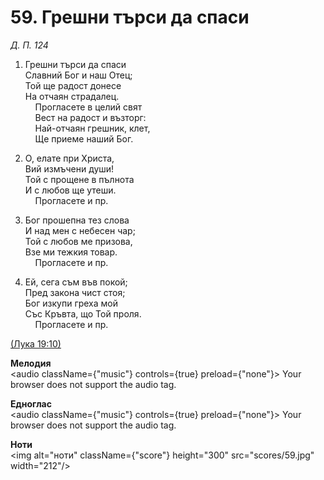 # 59. Грешни търси да спаси  

*Д. П. 124*  

1. Грешни търси да спаси  
Славний Бог и наш Отец;  
Той ще радост донесе  
На отчаян страдалец.  
    Прогласете в целий свят  
    Вест на радост и възторг:  
    Най-отчаян грешник, клет,  
    Ще приеме наший Бог.  

2. О, елате при Христа,  
Вий измъчени души!  
Той с прощене в пълнота  
И с любов ще утеши.  
    Прогласете и пр.  

3. Бог прошепна тез слова  
И над мен с небесен чар;  
Той с любов ме призова,  
Взе ми тежкия товар.  
    Прогласете и пр.  

4. Ей, сега съм във покой;  
Пред закона чист стоя;  
Бог изкупи греха мой  
Със Кръвта, що Той проля.  
    Прогласете и пр.  

[(Лука 19:10)](http://biblia.bg/index.php?k=42&g=19&s=10)  

__Мелодия__  
<audio className={"music"} controls={true} preload={"none"}><source src="mp3/59.mp3" type="audio/mpeg"/>
Your browser does not support the audio tag.
</audio>  

__Едноглас__  
<audio className={"music"} controls={true} preload={"none"}><source src="transp/59.mp3" type="audio/mpeg"/>
Your browser does not support the audio tag.
</audio>  

__Ноти__  
<img alt="ноти" className={"score"} height="300" src="scores/59.jpg" width="212"/>
